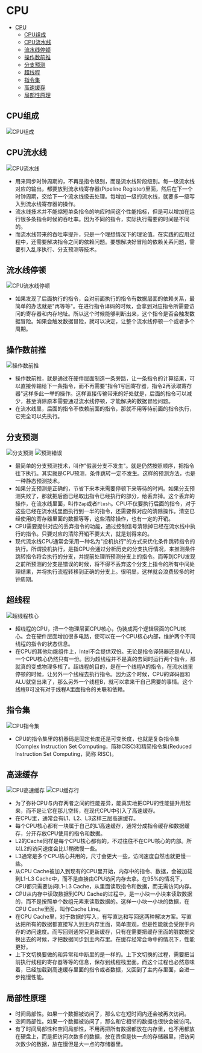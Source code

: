 # CPU

- [CPU](#cpu)
  - [CPU组成](#cpu组成)
  - [CPU流水线](#cpu流水线)
  - [流水线停顿](#流水线停顿)
  - [操作数前推](#操作数前推)
  - [分支预测](#分支预测)
  - [超线程](#超线程)
  - [指令集](#指令集)
  - [高速缓存](#高速缓存)
  - [局部性原理](#局部性原理)

## CPU组成

![CPU组成](https://github.com/gongluck/images/blob/main/计算机基础/CPU组成.png)

## CPU流水线

![CPU流水线](https://github.com/gongluck/images/blob/main/计算机基础/CPU流水线.png)

- 用来同步时钟周期的，不再是指令级别，而是流水线阶段级别。每一级流水线对应的输出，都要放到流水线寄存器(Pipeline Register)里面，然后在下一个时钟周期，交给下一个流水线级去处理。每增加一级的流水线，就要多一级写入到流水线寄存器的操作。
- 流水线技术并不能缩短单条指令的响应时间这个性能指标，但是可以增加在运行很多条指令时候的吞吐率。因为不同的指令，实际执行需要的时间是不同的。
- 而流水线带来的吞吐率提升，只是一个理想情况下的理论值。在实践的应用过程中，还需要解决指令之间的依赖问题。要想解决好冒险的依赖关系问题，需要引入乱序执行、分支预测等技术。

## 流水线停顿

![CPU流水线停顿](https://github.com/gongluck/images/blob/main/计算机基础/CPU流水线停顿.png)

- 如果发现了后面执行的指令，会对前面执行的指令有数据层面的依赖关系，最简单的办法就是"再等等"。在进行指令译码的时候，会拿到对应指令所需要访问的寄存器和内存地址。所以这个时候能够判断出来，这个指令是否会触发数据冒险。如果会触发数据冒险，就可以决定，让整个流水线停顿一个或者多个周期。

## 操作数前推

![操作数前推](https://github.com/gongluck/images/blob/main/计算机基础/操作数前推.png)

- 操作数前推，就是通过在硬件层面制造一条旁路，让一条指令的计算结果，可以直接传输给下一条指令，而不再需要"指令1写回寄存器，指令2再读取寄存器"这样多此一举的操作。这样直接传输带来的好处就是，后面的指令可以减少，甚至消除原本需要通过流水线停顿，才能解决的数据冒险问题。
- 在流水线里，后面的指令不依赖前面的指令，那就不用等待前面的指令执行，它完全可以先执行。

## 分支预测

![分支预测](https://github.com/gongluck/images/blob/main/计算机基础/分支预测.png)
![预测错误](https://github.com/gongluck/images/blob/main/计算机基础/预测错误.png)

- 最简单的分支预测技术，叫作"假装分支不发生"。就是仍然按照顺序，把指令往下执行。其实就是CPU预测，条件跳转一定不发生。这样的预测方法，也是一种静态预测技术。
- 如果分支预测是正确的，节省下来本来需要停顿下来等待的时间。如果分支预测失败了，那就把后面已经取出指令已经执行的部分，给丢弃掉。这个丢弃的操作，在流水线里面，叫作`Zap`或者`Flush`。CPU不仅要执行后面的指令，对于这些已经在流水线里面执行到一半的指令，还需要做对应的清除操作。清空已经使用的寄存器里面的数据等等，这些清除操作，也有一定的开销。
- CPU需要提供对应的丢弃指令的功能，通过控制信号清除掉已经在流水线中执行的指令。只要对应的清除开销不要太大，就是划得来的。
- 现代流水线CPU通常会采用一种名为"投机执行"的方式来优化条件跳转指令的执行。所谓投机执行，是指CPU会通过分析历史的分支执行情况，来推测条件跳转指令将会执行的分支，并提前处理所预测分支上的指令。而等到CPU发现之前所预测的分支是错误的时候，将不得不丢弃这个分支上指令的所有中间处理结果，并将执行流程转移到正确的分支上。很明显，这样就会浪费较多的时钟周期。

## 超线程

![超线程核心](https://github.com/gongluck/images/blob/main/计算机基础/超线程核心.png)

- 超线程的CPU，把一个物理层面CPU核心，伪装成两个逻辑层面的CPU核心。会在硬件层面增加很多电路，使可以在一个CPU核心内部，维护两个不同线程的指令的状态信息。
- 在CPU的其他功能组件上，Intel不会提供双份。无论是指令译码器还是ALU，一个CPU核心仍然只有一份。因为超线程并不是真的去同时运行两个指令，那就真的变成物理多核了。超线程的目的，是在一个线程A的指令，在流水线里停顿的时候，让另外一个线程去执行指令。因为这个时候，CPU的译码器和ALU就空出来了，那么另外一个线程B，就可以拿来干自己需要的事情。这个线程B可没有对于线程A里面指令的关联和依赖。

## 指令集

![CPU指令集](https://github.com/gongluck/images/blob/main/计算机基础/CPU指令集.png)

- CPU的指令集里的机器码是固定长度还是可变长度，也就是复杂指令集(Complex Instruction Set Computing，简称CISC)和精简指令集(Reduced Instruction Set Computing，简称 RISC)。

## 高速缓存

![CPU高速缓存](https://github.com/gongluck/images/blob/main/计算机基础/CPU高速缓存.png)
![CPU缓存行](https://github.com/gongluck/images/blob/main/计算机基础/CPU缓存行.png)

- 为了弥补CPU与内存两者之间的性能差异，能真实地把CPU的性能提升用起来，而不是让它在那儿空转，在现代CPU中引入了高速缓存。
- 在CPU里，通常会有L1、L2、L3这样三层高速缓存。
- 每个CPU核心都有一块属于自己的L1高速缓存，通常分成指令缓存和数据缓存，分开存放CPU使用的指令和数据。
- L2的Cache同样是每个CPU核心都有的，不过往往不在CPU核心的内部。所以L2的访问速度会比L1稍微慢一些。
- L3通常是多个CPU核心共用的，尺寸会更大一些，访问速度自然也就更慢一些。
- 从CPU Cache被加入到现有的CPU里开始，内存中的指令、数据，会被加载到L1-L3 Cache中，而不是直接由CPU访问内存去拿。在95%的情况下，CPU都只需要访问L1-L3 Cache，从里面读取指令和数据，而无需访问内存。
- CPU从内存中读取数据到CPU Cache的过程中，是一小块一小块来读取数据的，而不是按照单个数组元素来读取数据的。这样一小块一小块的数据，在CPU Cache里面，叫作Cache Line。
- 在CPU Cache里，对于数据的写入，有写直达和写回这两种解决方案。写直达把所有的数据都直接写入到主内存里面，简单直观，但是性能就会受限于内存的访问速度。而写回则通常只更新缓存，只有在需要把缓存里面的脏数据交换出去的时候，才把数据同步到主内存里。在缓存经常会命中的情况下，性能更好。
- 上下文切换要做的和异常和中断里的是一样的。上下文切换的过程，需要把当前执行线程的寄存器等等的信息，保存到线程栈里面。而这个过程也必然意味着，已经加载到高速缓存里面的指令或者数据，又回到了主内存里面，会进一步拖慢性能。

## 局部性原理

- 时间局部性。如果一个数据被访问了，那么它在短时间内还会被再次访问。
- 空间局部性。如果一个数据被访问了，那么和它相邻的数据也很快会被访问。
- 有了时间局部性和空间局部性，不用再把所有数据都放在内存里，也不用都放在硬盘上，而是把访问次数多的数据，放在贵但是快一点的存储器里，把访问次数少的数据，放在慢但是大一点的存储器里。
